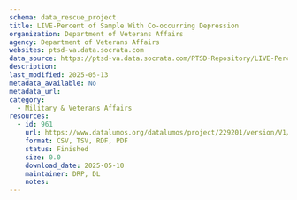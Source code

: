 ```yaml
---
schema: data_rescue_project 
title: LIVE-Percent of Sample With Co-occurring Depression
organization: Department of Veterans Affairs
agency: Department of Veterans Affairs
websites: ptsd-va.data.socrata.com
data_source: https://ptsd-va.data.socrata.com/PTSD-Repository/LIVE-Percent-of-Sample-With-Co-occurring-Depressio/azey-apqr
description: 
last_modified: 2025-05-13
metadata_available: No
metadata_url: 
category:
  - Military & Veterans Affairs 
resources:
  - id: 961
    url: https://www.datalumos.org/datalumos/project/229201/version/V1/view
    format: CSV, TSV, RDF, PDF
    status: Finished
    size: 0.0
    download_date: 2025-05-10
    maintainer: DRP, DL
    notes: 
---
```

